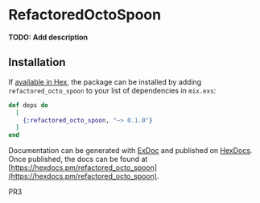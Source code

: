 # RefactoredOctoSpoon

**TODO: Add description**

## Installation

If [available in Hex](https://hex.pm/docs/publish), the package can be installed
by adding `refactored_octo_spoon` to your list of dependencies in `mix.exs`:

```elixir
def deps do
  [
    {:refactored_octo_spoon, "~> 0.1.0"}
  ]
end
```

Documentation can be generated with [ExDoc](https://github.com/elixir-lang/ex_doc)
and published on [HexDocs](https://hexdocs.pm). Once published, the docs can
be found at [https://hexdocs.pm/refactored_octo_spoon](https://hexdocs.pm/refactored_octo_spoon).

PR3
